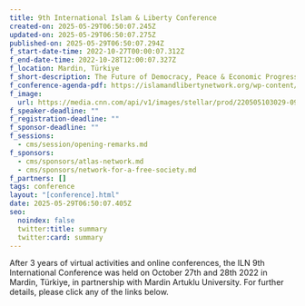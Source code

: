 ```yaml
---
title: 9th International Islam & Liberty Conference
created-on: 2025-05-29T06:50:07.245Z
updated-on: 2025-05-29T06:50:07.275Z
published-on: 2025-05-29T06:50:07.294Z
f_start-date-time: 2022-10-27T00:00:07.312Z
f_end-date-time: 2022-10-28T12:00:07.327Z
f_location: Mardin, Türkiye
f_short-description: The Future of Democracy, Peace & Economic Progress in Muslim-Majority Nations
f_conference-agenda-pdf: https://islamandlibertynetwork.org/wp-content/uploads/2022/10/Poster-Program-1-ENG-1_removed.pdf
f_image:
  url: https://media.cnn.com/api/v1/images/stellar/prod/220505103029-09-mardin-castle-mardin-turkey.jpg?c=original
f_speaker-deadline: ""
f_registration-deadline: ""
f_sponsor-deadline: ""
f_sessions:
  - cms/session/opening-remarks.md
f_sponsors:
  - cms/sponsors/atlas-network.md
  - cms/sponsors/network-for-a-free-society.md
f_partners: []
tags: conference
layout: "[conference].html"
date: 2025-05-29T06:50:07.405Z
seo:
  noindex: false
  twitter:title: summary
  twitter:card: summary
---
```

After 3 years of virtual activities and online conferences, the ILN 9th International Conference was held on October 27th and 28th 2022 in Mardin, Türkiye, in partnership with Mardin Artuklu University. For further details, please click any of the links below.